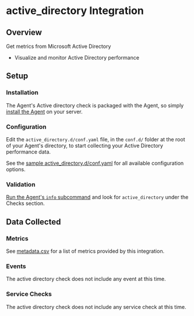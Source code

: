 # active_directory Integration

## Overview

Get metrics from Microsoft Active Directory

* Visualize and monitor Active Directory performance

## Setup
### Installation

The Agent's Active directory check is packaged with the Agent, so simply [install the Agent](https://app.datadoghq.com/account/settings#agent) on your server.

### Configuration

Edit the `active_directory.d/conf.yaml` file, in the `conf.d/` folder at the root of your Agent's directory, to start collecting your Active Directory performance data.  

See the [sample active_directory.d/conf.yaml](https://github.com/DataDog/integrations-core/blob/master/active_directory/conf.yaml.example) for all available configuration options.

### Validation

[Run the Agent's `info` subcommand](https://help.datadoghq.com/hc/en-us/articles/203764635-Agent-Status-and-Information) and look for `active_directory` under the Checks section.

## Data Collected
### Metrics
See [metadata.csv](https://github.com/DataDog/integrations-core/blob/master/active_directory/metadata.csv) for a list of metrics provided by this integration.

### Events
The active directory check does not include any event at this time.

### Service Checks
The active directory check does not include any service check at this time.
